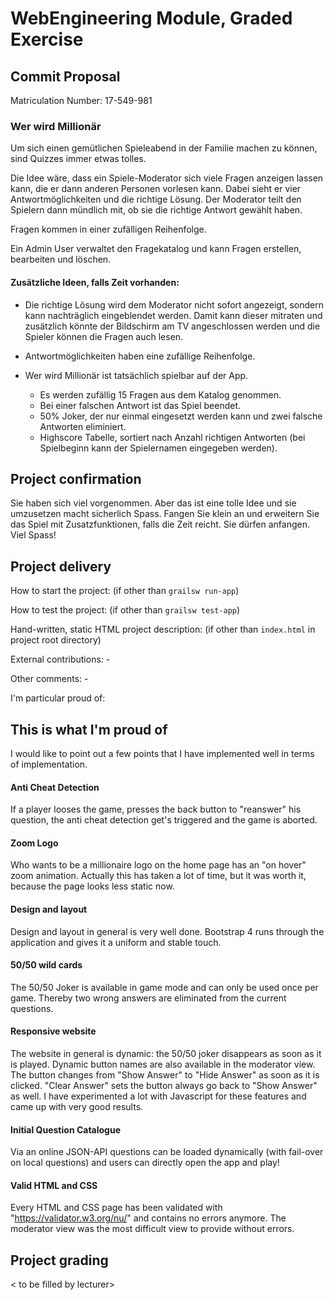 # WebEngineering Module, Graded Exercise

## Commit Proposal
Matriculation Number: 17-549-981

### Wer wird Millionär
Um sich einen gemütlichen Spieleabend in der Familie machen zu können, 
sind Quizzes immer etwas tolles. 

Die Idee wäre, dass ein Spiele-Moderator sich viele Fragen anzeigen lassen kann, die er dann anderen Personen vorlesen kann. 
Dabei sieht er vier Antwortmöglichkeiten und die richtige Lösung. Der Moderator teilt den Spielern dann mündlich mit, ob sie die 
richtige Antwort gewählt haben. 

Fragen kommen in einer zufälligen Reihenfolge.

Ein Admin User verwaltet den Fragekatalog und kann Fragen erstellen, bearbeiten und löschen. 

#### Zusätzliche Ideen, falls Zeit vorhanden:
- Die richtige Lösung wird dem Moderator nicht sofort angezeigt, sondern kann nachträglich eingeblendet werden. 
  Damit kann dieser mitraten und zusätzlich könnte der Bildschirm am TV angeschlossen werden und die Spieler können die
  Fragen auch lesen.  

- Antwortmöglichkeiten haben eine zufällige Reihenfolge.  

- Wer wird Millionär ist tatsächlich spielbar auf der App.
    * Es werden zufällig 15 Fragen aus dem Katalog genommen.
    * Bei einer falschen Antwort ist das Spiel beendet.
    * 50% Joker, der nur einmal eingesetzt werden kann und zwei falsche Antworten eliminiert.
    * Highscore Tabelle, sortiert nach Anzahl richtigen Antworten (bei Spielbeginn kann der Spielernamen eingegeben werden).

## Project confirmation
Sie haben sich viel vorgenommen. Aber das ist eine tolle Idee und sie umzusetzen macht sicherlich Spass.
Fangen Sie klein an und erweitern Sie das Spiel mit Zusatzfunktionen, falls die Zeit reicht. Sie dürfen anfangen.
Viel Spass!

## Project delivery <to be filled by student>
How to start the project: (if other than `grailsw run-app`)

How to test the project:  (if other than `grailsw test-app`)

Hand-written, static HTML 
project description:      (if other than `index.html` in project root directory)

External contributions: -

Other comments: -

I'm particular proud of:
    
## This is what I'm proud of
I would like to point out a few points that I have implemented well in terms of implementation.
            
#### Anti Cheat Detection 
If a player looses the game, presses the back button to "reanswer" his question, the anti cheat detection get's triggered and the game is aborted.

#### Zoom Logo
Who wants to be a millionaire logo on the home page has an "on hover" zoom animation. 
Actually this has taken a lot of time, but it was worth it, because the page looks less static now.
            
#### Design and layout
            
Design and layout in general is very well done. Bootstrap 4 runs through the application 
and gives it a uniform and stable touch.
            
#### 50/50 wild cards
            
The 50/50 Joker is available in game mode and can only be used once per game. Thereby two wrong answers 
are eliminated from the current questions.
            
#### Responsive website
            
The website in general is dynamic: the 50/50 joker disappears as soon as it is played. 
Dynamic button names are also available in the moderator view. The button changes from "Show Answer" to "Hide Answer"
as soon as it is clicked. "Clear Answer" sets the button always go back to "Show Answer" as well.
I have experimented a lot with Javascript for these features and came up with very good results.
            
#### Initial Question Catalogue
Via an online JSON-API questions can be loaded dynamically (with fail-over on local questions) and users can directly open the app and play!

#### Valid HTML and CSS
Every HTML and CSS page has been validated with "https://validator.w3.org/nu/" and contains no errors anymore. 
The moderator view was the most difficult view to provide without errors.
            

## Project grading 
< to be filled by lecturer>
